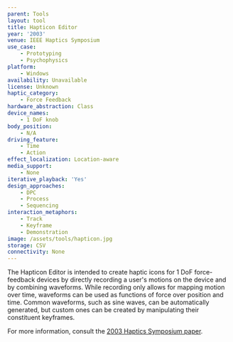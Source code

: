 ```yaml
---
parent: Tools
layout: tool
title: Hapticon Editor
year: '2003'
venue: IEEE Haptics Symposium
use_case:
    - Prototyping
    - Psychophysics
platform:
    - Windows
availability: Unavailable
license: Unknown
haptic_category:
    - Force Feedback
hardware_abstraction: Class
device_names:
    - 1 DoF knob
body_position:
    - N/A
driving_feature:
    - Time
    - Action
effect_localization: Location-aware
media_support:
    - None
iterative_playback: 'Yes'
design_approaches:
    - DPC
    - Process
    - Sequencing
interaction_metaphors:
    - Track
    - Keyframe
    - Demonstration
image: /assets/tools/hapticon.jpg
storage: CSV
connectivity: None
---
```

The Hapticon Editor is intended to create haptic icons for 1 DoF force-feedback devices by directly recording a user's motions on the device and by combining waveforms.
While recording only allows for mapping motion over time, waveforms can be used as functions of force over position and time.
Common waveforms, such as sine waves, can be automatically generated, but custom ones can be created by manipulating their constituent keyframes.

For more information, consult the [2003 Haptics Symposium paper](https://doi.org/10.1109/HAPTIC.2003.1191310).
